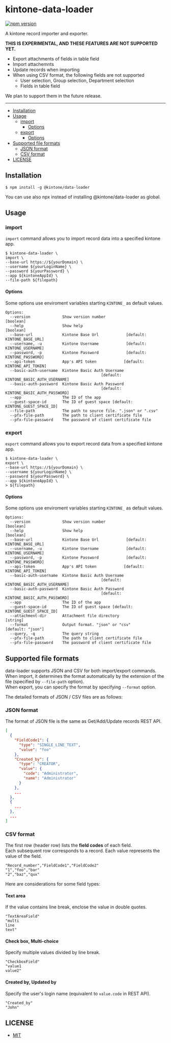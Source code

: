# kintone-data-loader

[![npm version](https://badge.fury.io/js/%40kintone%2Fdata-loader.svg)](https://badge.fury.io/js/%40kintone%2Fdata-loader)

A kintone record importer and exporter.

**THIS IS EXPERIMENTAL, AND THESE FEATURES ARE NOT SUPPORTED YET.**

- Export attachments of fields in table field
- Import attachemnts
- Update records when importing
- When using CSV format, the following fields are not supported
  - User selection, Group selection, Department selection
  - Fields in table field

We plan to support them in the future release.

---

- [Installation](#installation)
- [Usage](#usage)
  - [import](#import)
    - [Options](#options)
  - [export](#export)
    - [Options](#options-1)
- [Supported file formats](#supported-file-formats)
  - [JSON format](#json-format)
  - [CSV format](#csv-format)
- [LICENSE](#license)

## Installation

```
$ npm install -g @kintone/data-loader
```

You can use also npx instead of installing @kintone/data-loader as global.

## Usage

### import

`import` command allows you to import record data into a specified kintone app.

```
$ kintone-data-loader \
import \
--base-url https://${yourDomain} \
--username ${yourLoginName} \
--password ${yourPassword} \
--app ${kintoneAppId} \
--file-path ${filepath}
```

#### Options

Some options use enviroment variables starting `KINTONE_` as default values.

```
Options:
  --version              Show version number                           [boolean]
  --help                 Show help                                     [boolean]
  --base-url             Kintone Base Url            [default: KINTONE_BASE_URL]
  --username, -u         Kintone Username            [default: KINTONE_USERNAME]
  --password, -p         Kintone Password            [default: KINTONE_PASSWORD]
  --api-token            App's API token            [default: KINTONE_API_TOKEN]
  --basic-auth-username  Kintone Basic Auth Username
                                          [default: KINTONE_BASIC_AUTH_USERNAME]
  --basic-auth-password  Kintone Basic Auth Password
                                          [default: KINTONE_BASIC_AUTH_PASSWORD]
  --app                  The ID of the app
  --guest-space-id       The ID of guest space [default: KINTONE_GUEST_SPACE_ID]
  --file-path            The path to source file. ".json" or ".csv"
  --pfx-file-path        The path to client certificate file
  --pfx-file-password    The password of client certificate file
```

### export

`export` command allows you to export record data from a specified kintone app.

```
$ kintone-data-loader \
export \
--base-url https://${yourDomain} \
--username ${yourLoginName} \
--password ${yourPassword} \
--app ${kintoneAppId} \
> ${filepath}
```

#### Options

Some options use enviroment variables starting `KINTONE_` as default values.

```
Options:
  --version              Show version number                           [boolean]
  --help                 Show help                                     [boolean]
  --base-url             Kintone Base Url            [default: KINTONE_BASE_URL]
  --username, -u         Kintone Username            [default: KINTONE_USERNAME]
  --password, -p         Kintone Password            [default: KINTONE_PASSWORD]
  --api-token            App's API token            [default: KINTONE_API_TOKEN]
  --basic-auth-username  Kintone Basic Auth Username
                                          [default: KINTONE_BASIC_AUTH_USERNAME]
  --basic-auth-password  Kintone Basic Auth Password
                                          [default: KINTONE_BASIC_AUTH_PASSWORD]
  --app                  The ID of the app
  --guest-space-id       The ID of guest space [default: KINTONE_GUEST_SPACE_ID]
  --attachment-dir       Attachment file directory                      [string]
  --format               Output format. "json" or "csv"        [default: "json"]
  --query, -q            The query string
  --pfx-file-path        The path to client certificate file
  --pfx-file-password    The password of client certificate file
```

## Supported file formats

data-loader supports JSON and CSV for both import/export commands.  
When import, it determines the format automatically by the extension of the file (specified by `--file-path` option).  
When export, you can specify the format by specifying `--format` option.

The detailed formats of JSON / CSV files are as follows:

### JSON format

The format of JSON file is the same as Get/Add/Update records REST API.

```json
[
  {
    "FieldCode1": {
      "type": "SINGLE_LINE_TEXT",
      "value": "foo"
    },
    "Created_by": {
      "type": "CREATOR",
      "value": {
        "code": "Administrator",
        "name": "Administrator"
      }
    },
    ...
  },
  {
    ...
  },
  ...
]
```

### CSV format

The first row (header row) lists the **field codes** of each field.  
Each subsequent row corresponds to a record. Each value represents the value of the field.

```csv
"Record_number","FieldCode1","FieldCode2"
"1","foo","bar"
"2","baz","qux"
```

Here are considerations for some field types:

#### Text area

If the value contains line break, enclose the value in double quotes.

```csv
"TextAreaField"
"multi
line
text"
```

#### Check box, Multi-choice

Specify multiple values divided by line break.

```csv
"CheckboxField"
"value1
value2"
```

#### Created by, Updated by

Specify the user's login name (equivalent to `value.code` in REST API).

```csv
"Created_by"
"John"
```

## LICENSE

- [MIT](https://github.com/kintone/js-sdk/blob/master/packages/data-loader/LICENSE)

